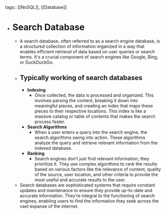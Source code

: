 tags:: [[NoSQL]], [[Database]]

- # Search Database
	- A search database, often referred to as a search engine database, is a structured collection of information organized in a way that enables efficient retrieval of data based on user queries or search terms. It's a crucial component of search engines like Google, Bing, or DuckDuckGo.
	- ## Typically working of search databases
		- **Indexing**
			- Once collected, the data is processed and organized. This involves parsing the content, breaking it down into meaningful pieces, and creating an index that maps these pieces to their respective locations. This index is like a massive catalog or table of contents that makes the search process faster.
		- **Search Algorithms**
			- When a user enters a query into the search engine, the search algorithms swing into action. These algorithms analyze the query and retrieve relevant information from the indexed database.
		- **Ranking**
			- Search engines don’t just find relevant information; they prioritize it. They use complex algorithms to rank the results based on various factors like the relevance of content, quality of the source, user location, and other criteria to provide the most useful and accurate results to the user.
	- Search databases are sophisticated systems that require constant updates and maintenance to ensure they provide up-to-date and accurate information. They're integral to the functioning of search engines, enabling users to find the information they seek across the vast expanse of the internet.